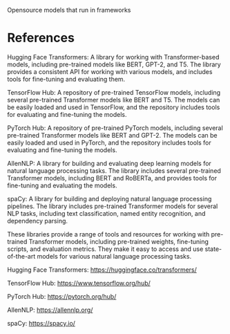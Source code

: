 Opensource models that run in frameworks


# References

Hugging Face Transformers: A library for working with Transformer-based models, including pre-trained models like BERT, GPT-2, and T5. The library provides a consistent API for working with various models, and includes tools for fine-tuning and evaluating them.

TensorFlow Hub: A repository of pre-trained TensorFlow models, including several pre-trained Transformer models like BERT and T5. The models can be easily loaded and used in TensorFlow, and the repository includes tools for evaluating and fine-tuning the models.

PyTorch Hub: A repository of pre-trained PyTorch models, including several pre-trained Transformer models like BERT and GPT-2. The models can be easily loaded and used in PyTorch, and the repository includes tools for evaluating and fine-tuning the models.

AllenNLP: A library for building and evaluating deep learning models for natural language processing tasks. The library includes several pre-trained Transformer models, including BERT and RoBERTa, and provides tools for fine-tuning and evaluating the models.

spaCy: A library for building and deploying natural language processing pipelines. The library includes pre-trained Transformer models for several NLP tasks, including text classification, named entity recognition, and dependency parsing.

These libraries provide a range of tools and resources for working with pre-trained Transformer models, including pre-trained weights, fine-tuning scripts, and evaluation metrics. They make it easy to access and use state-of-the-art models for various natural language processing tasks.


Hugging Face Transformers: https://huggingface.co/transformers/

TensorFlow Hub: https://www.tensorflow.org/hub/

PyTorch Hub: https://pytorch.org/hub/

AllenNLP: https://allennlp.org/

spaCy: https://spacy.io/
